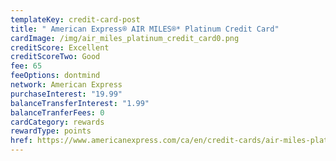 ```yaml
---
templateKey: credit-card-post
title: " American Express® AIR MILES®* Platinum Credit Card"
cardImage: /img/air_miles_platinum_credit_card0.png
creditScore: Excellent
creditScoreTwo: Good
fee: 65
feeOptions: dontmind
network: American Express
purchaseInterest: "19.99"
balanceTransferInterest: "1.99"
balanceTranferFees: 0
cardCategory: rewards
rewardType: points
href: https://www.americanexpress.com/ca/en/credit-cards/air-miles-platinum-credit-card/?linknav=ca-en-amex-cardshop-allcards-learn-americanExpressAIRMILESPlatinumCreditCard&cpid=100186460
---
```

